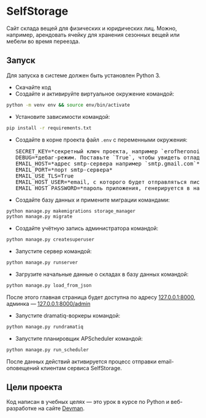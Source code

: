 # SelfStorage

Сайт склада вещей для физических и юридических лиц. Можно, например, арендовать ячейку для хранения сезонных вещей или мебели во время переезда.

## Запуск

Для запуска в системе должен быть установлен Python 3.

- Скачайте код
- Создайте и активируйте виртуальное окружение командой:
```bash
python -m venv env && source env/bin/activate
```
- Установите зависимости командой:
```bash
pip install -r requirements.txt
```
- Создайте в корне проекта файл `.env` с переменными окружения:

  <pre>
  SECRET_KEY=*секретный ключ проекта, например `erofheronoirenfoernfx49389f43xf3984xf9384`*
  DEBUG=*дебаг-режим. Поставьте `True`, чтобы увидеть отладочную информацию в случае ошибки. Выключается значением `False`*
  EMAIL_HOST=*адрес smtp-сервера например `smtp.gmail.com`*
  EMAIL_PORT=*порт smtp-сервера*
  EMAIL_USE_TLS=True
  EMAIL_HOST_USER=*email, с которого будет отправляться письмо пользователю после регистрации*
  EMAIL_HOST_PASSWORD=*пароль приложения, генерируется в настройках почтового аккаунта* 
  </pre>
- Создайте базу данных и примените миграции командами:
```bash
python manage.py makemigrations storage_manager
python manage.py migrate
```
- Создайте учётную запись администратора командой:
```bash
python manage.py createsuperuser
```
- Запустите сервер командой:
```bash
python manage.py runserver
```
- Загрузите начальные данные о складах в базу данных командой:
```bash
python manage.py load_from_json
```

После этого главная страница будет доступна по адресу [127.0.0.1:8000](http://127.0.0.1:8000), админка — [127.0.0.1:8000/admin](http://127.0.0.1:8000/admin)
- Запустите dramatiq-воркеры командой:
```bash
python manage.py rundramatiq
```
- Запустите планировщик APScheduler командой:
```bash
python manage.py run_scheduler
```
После данных действий активируется процесс отправки email-оповещений клиентам сервиса SelfStorage. 

## Цели проекта

Код написан в учебных целях — это урок в курсе по Python и веб-разработке на сайте [Devman](https://dvmn.org).
